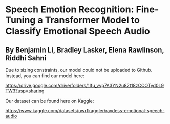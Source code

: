 # Speech Emotion Recognition: Fine-Tuning a Transformer Model to Classify Emotional Speech Audio 
## By Benjamin Li, Bradley Lasker, Elena Rawlinson, Riddhi Sahni

Due to sizing constraints, our model could not be uploaded to Github. Instead, you can find our model here:

https://drive.google.com/drive/folders/1Ifu_yvp7A3YN2u82t18zCCOTyd0L9TW3?usp=sharing

Our dataset can be found here on Kaggle:

https://www.kaggle.com/datasets/uwrfkaggler/ravdess-emotional-speech-audio
